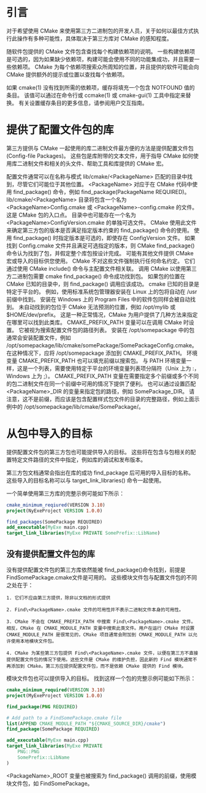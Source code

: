 # 引言
对于希望使用 CMake 来使用第三方二进制包的开发人员，关于如何以最佳方式执行此操作有多种可能性，具体取决于第三方库对 CMake 的感知程度。

随软件包提供的 CMake 文件包含查找每个构建依赖项的说明。 一些构建依赖项是可选的，因为如果缺少依赖项，构建可能会使用不同的功能集成功，并且需要一些依赖项。 CMake 为每个依赖项搜索众所周知的位置，并且提供的软件可能会向 CMake 提供额外的提示或位置以查找每个依赖项。

如果 cmake(1) 没有找到所需的依赖项，缓存将填充一个包含 NOTFOUND 值的条目。 该值可以通过在命令行或 ccmake(1) 或 cmake-gui(1) 工具中指定来替换。 有关设置缓存条目的更多信息，请参阅用户交互指南。

# 提供了配置文件包的库
第三方提供与 CMake 一起使用的库二进制文件最方便的方法是提供配置文件包(Config-file Packages)。 这些包是库附带的文本文件，用于指导 CMake 如何使用库二进制文件和相关的头文件、帮助工具和库提供的 CMake 宏。

配置文件通常可以在名称与模式 lib/cmake/\<PackageName> 匹配的目录中找到，尽管它们可能位于其他位置。 \<PackageName> 对应于在 CMake 代码中使用 find_package() 命令，例如 find_package(PackageName REQUIRED)。
lib/cmake/\<PackageName> 目录将包含一个名为 \<PackageName>Config.cmake 或 \<PackageName>-config.cmake 的文件。 这是 CMake 包的入口点。 目录中也可能存在一个名为 \<PackageName>ConfigVersion.cmake 的单独可选文件。 CMake 使用此文件来确定第三方包的版本是否满足指定版本约束的 find_package() 命令的使用。 使用 find_package() 时指定版本是可选的，即使存在 ConfigVersion 文件。
如果找到 Config.cmake 文件并且满足可选指定的版本，则 CMake find_package() 命令认为找到了包，并假定整个库包按设计完成。
可能有其他文件提供 CMake 宏或导入的目标供您使用。 CMake 不对这些文件强制执行任何命名约定。 它们通过使用 CMake include() 命令与主配置文件相关联。
调用 CMake 以使用第三方二进制包需要 cmake find_package() 命令成功找到包。 如果包的位置在 CMake 已知的目录中，则 find_package() 调用应该成功。 cmake 已知的目录是特定于平台的。 例如，使用标准系统包管理器安装在 Linux 上的包将自动在 /usr 前缀中找到。 安装在 Windows 上的 Program Files 中的软件包同样会被自动找到。
未自动找到的包位于 CMake 无法预测的位置，例如 /opt/mylib 或 $HOME/dev/prefix。 这是一种正常情况，CMake 为用户提供了几种方法来指定在哪里可以找到此类库。
CMAKE_PREFIX_PATH 变量可以在调用 CMake 时设置。 它被视为搜索配置文件包的路径列表。 安装在 /opt/somepackage 中的包通常会安装配置文件，例如 /opt/somepackage/lib/cmake/somePackage/SomePackageConfig.cmake。 在这种情况下，应将 /opt/somepackage 添加到 CMAKE_PREFIX_PATH。
环境变量 CMAKE_PREFIX_PATH 也可以填充前缀以搜索包。 与 PATH 环境变量一样，这是一个列表，需要使用特定于平台的环境变量列表项分隔符（Unix 上为 :，Windows 上为 ;）。
CMAKE_PREFIX_PATH 变量在需要指定多个前缀或多个不同的包二进制文件在同一个前缀中可用的情况下提供了便利。 也可以通过设置匹配 \<PackageName>_DIR 的变量来指定包的路径，例如 SomePackage_DIR。 请注意，这不是前缀，而应该是包含配置样式包文件的目录的完整路径，例如上面示例中的 /opt/somepackage/lib/cmake/SomePackage/。

# 从包中导入的目标
提供配置文件包的第三方包也可能提供导入的目标。 这些将在包含与包相关的配置特定文件路径的文件中指定，例如库的调试和发布版本。

第三方包文档通常会指出在库的成功 find_package 后可用的导入目标的名称。 这些导入的目标名称可以与 target_link_libraries() 命令一起使用。

一个简单使用第三方库的完整示例可能如下所示：
```cmake
cmake_minimum_reqiured(VERSION 3.10)
project(NyExeProject VERSION 1.0.0)

find_packages(SomePackage REQUIRED)
add_executable(MyExe main.cpp)
target_link_libraries(MyExe PRIVATE SomePrefix::LibName)
```

##  没有提供配置文件包的库
没有提供配置文件包的第三方库依然能被 find_package()命令找到，前提是 FindSomePackage.cmake文件是可用的。
这些模块文件包与配置文件包的不同之处在于：

    1. 它们不应由第三方提供，除非以文档的形式提供

    2. Find\<PackageName>.cmake 文件的可用性并不表示二进制文件本身的可用性。

    3. CMake 不会在 CMAKE_PREFIX_PATH 中搜索 Find\<PackageName>.cmake 文件。相反，CMake 在 CMAKE_MODULE_PATH 变量中搜索此类文件。用户在运行 CMake 时设置 CMAKE_MODULE_PATH 是很常见的，CMake 项目通常会附加到 CMAKE_MODULE_PATH 以允许使用本地模块文件包。

    4. CMake 为某些第三方包提供 Find\<PackageName>.cmake 文件，以便在第三方不直接提供配置文件包的情况下使用。这些文件是 CMake 的维护负担，因此新的 Find 模块通常不再添加到 CMake。第三方应提供配置文件包，而不是依赖 CMake 提供的 Find 模块。

模块文件包也可以提供导入的目标。 找到这样一个包的完整示例可能如下所示：
```cmake
cmake_minimum_required(VERSION 3.10)
project(MyExeProject VERSION 1.0.0)

find_package(PNG REQUIRED)

# Add path to a FindSomePackage.cmake file
list(APPEND CMAKE_MODULE_PATH "${CMAKE_SOURCE_DIR}/cmake")
find_package(SomePackage REQUIRED)

add_executable(MyExe main.cpp)
target_link_libraries(MyExe PRIVATE
    PNG::PNG
    SomePrefix::LibName
)
```
\<PackageName>_ROOT 变量也被搜索为 find_package() 调用的前缀，使用模块文件包，如 FindSomePackage。